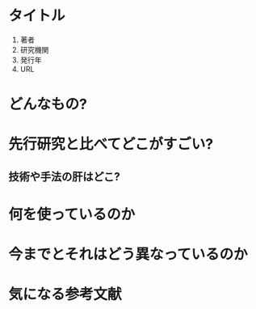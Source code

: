 # タイトル
1. 著者
2. 研究機関
3. 発行年
4. URL

# どんなもの?

# 先行研究と比べてどこがすごい?

## 技術や手法の肝はどこ?

# 何を使っているのか

# 今までとそれはどう異なっているのか

# 気になる参考文献

